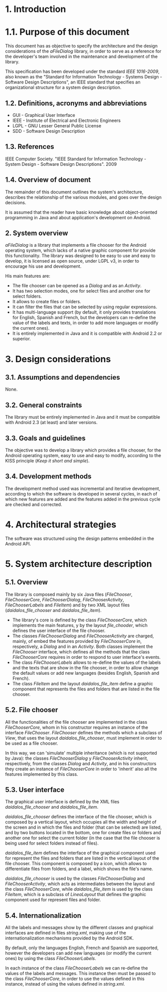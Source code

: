 # 1. Introduction #

# 1.1. Purpose of this document #

This document has as objective to specify the architecture and the design considerations of the _aFileDialog_ library, in order to serve as a reference for the developer's team involved in the maintenance and development of the library.

This specification has been developed under the standard _IEEE 1016-2009_, also known as the "Standard for Information Technology - Systems Design - Software Design Descriptions", an IEEE standard that specifies an organizational structure for a system design description.

## 1.2. Definitions, acronyms and abbreviations ##

  * GUI - Graphical User Interface
  * IEEE - Institute of Electrical and Electronic Engineers
  * LGPL - GNU Lesser General Public License
  * SDD - Software Design Description

## 1.3. References ##

IEEE Computer Society. "IEEE Standard for Information Technology - System Design - Software Design Descriptions". 2009

## 1.4. Overview of document ##

The remainder of this document outlines the system's architecture, describes the relationship of the various modules, and goes over the design decisions.

It is assumed that the reader have basic knowledge about object-oriented programming in Java and about application's development on Android.

## 2. System overview ##

_aFileDialog_ is a library that implements a file chooser for the Android operating system, which lacks of a native graphic component for provide this functionality. The library was designed to be easy to use and easy to develop, it is licensed as open source, under LGPL v3, in order to encourage his use and development.

His main features are:
  * The file chooser can be opened as a _Dialog_ and as an _Activity_.
  * It has two selection modes, one for select files and another one for select folders.
  * It allows to create files or folders.
  * It can filter the files that can be selected by using regular expressions.
  * It has multi-language support (by default, it only provides translations for English, Spanish and French, but the developers can re-define the value of the labels and texts, in order to add more languages or modify the current ones).
  * It is entirely implemented in Java and it is compatible with Android 2.2 or superior.

# 3. Design considerations #

## 3.1. Assumptions and dependencies ##

None.

## 3.2. General constraints ##

The library must be entirely implemented in Java and it must be compatible with Android 2.3 (at least) and later versions.

## 3.3. Goals and guidelines ##

The objective was to develop a library which provides a file chooser, for the Android operating system, easy to use and easy to modify, according to the KISS principle (_Keep it short and simple_).

## 3.4. Development methods ##

The development method used was incremental and iterative development, according to which the software is developed in several cycles, in each of which new features are added and the features added in the previous cycle are checked and corrected.

# 4. Architectural strategies #

The software was structured using the design patterns embedded in the Android API.

# 5. System architecture description #

## 5.1. Overview ##

The library is composed mainly by six Java files (_FileChooser_, _FileChooserCore_, _FileChooserDialog_, _FileChooserActivity_, _FileChooserLabels_ and _FileItem_) and by two XML layout files (_daidalos\_file\_chooser_ and _daidalos\_file\_item_).
  * The library's core is defined by the class _FileChooserCore_, which implements the main features, y by the layout _file\_chooder_, which defines the user interface of the file chooser.
  * The classes _FileChooserDialog_ and _FileChooserActivity_ are charged, mainly, of embed the features provided by _FileChooserCore_ in, respectively, a _Dialog_ and in an _Activity_. Both classes implement the _FileChooser_ interface, which defines all the methods that the class _FileChooserCore_ requires in order to respond to user interface's events.
  * The class _FileChooserLabels_ allows to re-define the values of the labels and the texts that are show in the file chooser, in order to allow change the default values or add new languages (besides English, Spanish and French).
  * The class _FileItem_ and the layout _daidalos\_file\_item_ define a graphic component that represents the files and folders that are listed in the file chooser.

## 5.2. File chooser ##

All the functionalities of the file chooser are implemented in the class _FileChooserCore_, whom in his constructor requires an instance of the interface _FileChooser_. _FileChooser_ defines the methods which a subclass of _View_, that uses the layout _daidalos\_file\_chooser_, must implement in order to be used as a file chooser.

In this way, we can 'simulate' multiple inheritance (which is not supported by Java): the classes _FileChooserDialog_ y _FileChooserActivity_ inherit, respectively, from the classes _Dialog_ and _Activity_, and in his constructors they create an instance of _FileChooserCore_ in order to 'inherit' also all the features implemented by this class.

## 5.3. User interface ##

The graphical user interface is defined by the XML files _daidalos\_file\_chooser_ and _daidalos\_file\_item_.

_daidalos\_file\_chooser_ defines the interface of the file chooser, which is composed by a vertical layout, which occupies all the width and height of the screen and in which the files and folder (that can be selected) are listed, and by two buttons located in the bottom, one for create files or folders and another one for select the current folder (in the case that the file chooser is being used for select folders instead of files).

_daidalos\_file\_item_ defines the interface of the graphical component used for represent the files and folders that are listed in the vertical layout of the file chooser. This component is composed by a icon, which allows to differentiate files from folders, and a label, which shows the file's name.

_daidalos\_file\_chooser_ is used by the classes _FileChooserDialog_ and _FileChooserActivity_, which acts as intermediates between the layout and the class _FileChooserCore_, while _daidalos\_file\_item_ is used by the class _FileItem_, which is a subclass of _LineaLayout_ that defines the graphic component used for represent files and folder.

## 5.4. Internationalization ##

All the labels and messages show by the different classes and graphical interfaces are defined in files _string.xml_, making use of the internationalization mechanisms provided by the Android SDK.

By default, only the languages English, French and Spanish are supported, however the developers can add new languages (or modify the current ones) by using the class _FileChooserLabels_.

In each instance of the class _FileChooserLabels_ we can re-define the values of the labels and messages. This instance then must be passed to the class _FileChooserCore_, in order to use the values defined in this instance, instead of using the values defined in _string.xml_.